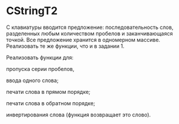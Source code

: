 # CStringT2

С клавиатуры вводится предложение: последовательность слов, разделенных
любым количеством пробелов и заканчивающаяся точкой. Все предложение
хранится в одномерном массиве. Реализовать те же функции, что и в
задании 1.

Реализовать функции для:

пропуска серии пробелов,

ввода одного слова;

печати слова в прямом порядке;

печати слова в обратном порядке;

инвертирования слова (функция возвращает это слово).
